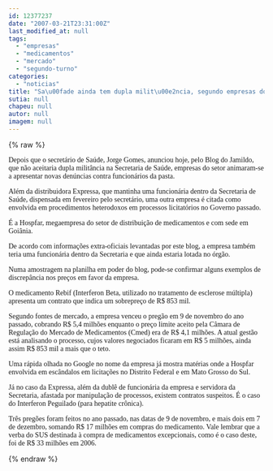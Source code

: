 ```yaml
---
id: 12377237
date: "2007-03-21T23:31:00Z"
last_modified_at: null
tags:
  - "empresas"
  - "medicamentos"
  - "mercado"
  - "segundo-turno"
categories:
  - "noticias"
title: "Sa\u00fade ainda tem dupla milit\u00e2ncia, segundo empresas do mercado de medicamentos"
sutia: null
chapeu: null
autor: null
imagem: null
---
```

{% raw %}
<p><P><FONT face=Verdana>Depois que o secretário de Saúde, Jorge Gomes, anunciou hoje, pelo Blog do Jamildo, que não aceitaria dupla militância na Secretaria de Saúde, empresas do setor animaram-se a apresentar novas denúncias contra funcionários da pasta.</FONT></P></p>
<p><P><FONT face=Verdana>Além da distribuidora Expressa, que mantinha uma funcionária dentro da Secretaria de Saúde, dispensada em fevereiro pelo secretário, uma outra empresa é citada como envolvida em procedimentos heterodoxos em processos licitatórios no Governo passado. </FONT></P></p>
<p><P><FONT face=Verdana>É a Hospfar, megaempresa do setor de distribuição de medicamentos e com sede em Goiânia. </FONT></P></p>
<p><P><FONT face=Verdana>De acordo com informações extra-oficiais levantadas por este blog, a empresa também teria uma funcionária dentro da Secretaria e que ainda estaria lotada no órgão.</FONT></P></p>
<p><P><FONT face=Verdana>Numa amostragem na planilha em poder do blog, pode-se confirmar alguns exemplos de discrepância nos preços em favor da empresa. </FONT></P></p>
<p><P><FONT face=Verdana>O medicamento Rebif (Interferon Beta, utilizado no tratamento de esclerose múltipla) apresenta um contrato que indica um sobrepreço de R$ 853 mil. </FONT></P></p>
<p><P><FONT face=Verdana>Segundo fontes de mercado, a empresa venceu o pregão em 9 de novembro do ano passado, cobrando R$ 5,4 milhões enquanto o preço limite aceito pela Câmara de Regulação do Mercado de Medicamentos (Cmed) era de R$ 4,1 milhões. A atual gestão está analisando o processo, cujos valores negociados ficaram em R$ 5 milhões, ainda assim R$ 853 mil a mais que o teto.</FONT></P></p>
<p><P><FONT face=Verdana>Uma rápida olhada no Google no nome da empresa já mostra matérias onde a Hospfar envolvida em escândalos em licitações no Distrito Federal e em Mato Grosso do Sul.</FONT></P></p>
<p><P><FONT face=Verdana>Já no caso da Expressa, além da dublê de funcionária da empresa e servidora da Secretaria, afastada por manipulação de processos, existem contratos suspeitos. É o caso do Interferon Peguilado (para hepatite crônica). </FONT></P></p>
<p><P><FONT face=Verdana>Três pregões foram feitos no ano passado, nas datas de 9 de novembro, e mais dois em 7 de dezembro, somando R$ 17 milhões em compras do medicamento. Vale lembrar que a verba do SUS destinada à compra de medicamentos excepcionais, como é o caso deste, foi de R$ 33 milhões em 2006.</FONT></P> </p>
{% endraw %}